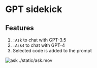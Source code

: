 # GPT sidekick
## Features
1. `:Ask` to chat with GPT-3.5
2. `:Ask4` to chat with GPT-4
3. Selected code is added to the prompt

![ask](https://github.com/default-anton/gpt-sidekick/assets/1917237/f6fb9295-b3d3-4c26-a109-c09b39dff6c4)
./static/ask.mov
